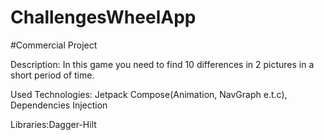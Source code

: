 # ChallengesWheelApp
#Сommercial Project

Description: In this game you need to find 10 differences in 2 pictures in a short period of time.

Used Technologies: Jetpack Compose(Animation, NavGraph e.t.c), Dependencies Injection

Libraries:Dagger-Hilt
